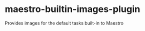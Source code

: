 maestro-builtin-images-plugin
=============================

Provides images for the default tasks built-in to Maestro
